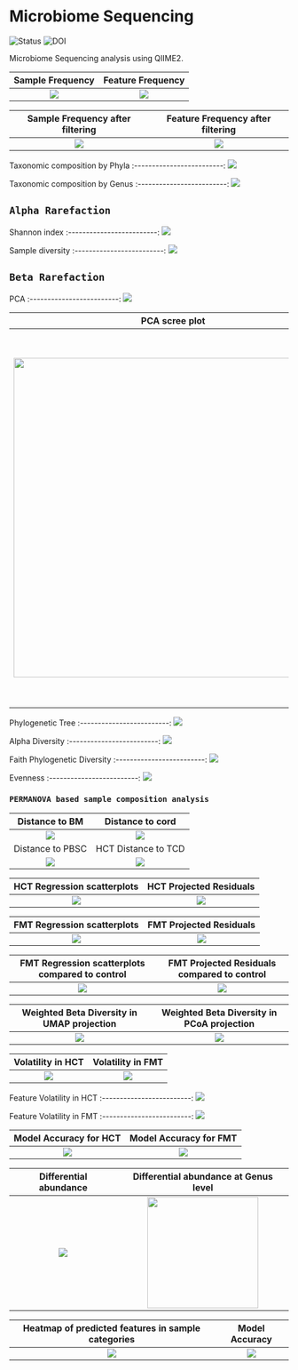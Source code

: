 # Microbiome Sequencing

![Status](https://img.shields.io/badge/status-alpha-red)
![DOI](https://img.shields.io/badge/DOI-in__progress-blue)

Microbiome Sequencing analysis using QIIME2.

Sample Frequency      | Feature Frequency
:-------------------------:|:-------------------------:
![](https://github.com/hasanwraeth/MicrobiomeSeq/blob/main/sample-frequencies.png)  |  ![](https://github.com/hasanwraeth/MicrobiomeSeq/blob/main/feature-frequencies.png)

Sample Frequency after filtering      | Feature Frequency after filtering
:-------------------------:|:-------------------------:
![](https://github.com/hasanwraeth/MicrobiomeSeq/blob/main/sample-frequencies-2.png)  |  ![](https://github.com/hasanwraeth/MicrobiomeSeq/blob/main/feature-frequencies-2.png)

Taxonomic composition by Phyla
:-------------------------:
![](https://github.com/hasanwraeth/MicrobiomeSeq/blob/main/level2bar.jpg)

Taxonomic composition by Genus
:-------------------------:
![](https://github.com/hasanwraeth/MicrobiomeSeq/blob/main/level7bar1.jpg)

## `Alpha Rarefaction`
Shannon index
:-------------------------:
![](https://github.com/hasanwraeth/MicrobiomeSeq/blob/main/alphashannon.png)

Sample diversity
:-------------------------:
![](https://github.com/hasanwraeth/MicrobiomeSeq/blob/main/alphasample.png)

## `Beta Rarefaction`
PCA
:-------------------------:
![](https://github.com/hasanwraeth/MicrobiomeSeq/blob/main/emperor.png)

PCA scree plot      | BrayCurtis-Mantel correlation for diversity
:-------------------------:|:-------------------------:
<img src="https://github.com/hasanwraeth/MicrobiomeSeq/blob/main/scree.jpg" width="575">   |  <img src="https://github.com/hasanwraeth/MicrobiomeSeq/blob/main/heatmap.png" width="675">

Phylogenetic Tree
:-------------------------:
![](https://github.com/hasanwraeth/MicrobiomeSeq/blob/main/tree1.jpg)

Alpha Diversity
:-------------------------:
![](https://github.com/hasanwraeth/MicrobiomeSeq/blob/main/alphacomp.jpg)

Faith Phylogenetic Diversity
:-------------------------:
![](https://github.com/hasanwraeth/MicrobiomeSeq/blob/main/faith.jpg)

Evenness
:-------------------------:
![](https://github.com/hasanwraeth/MicrobiomeSeq/blob/main/even.jpg)

### `PERMANOVA based sample composition analysis`
Distance to BM     | Distance to cord
:-------------------------:|:-------------------------:
![](https://github.com/hasanwraeth/MicrobiomeSeq/blob/main/BM.png)  |  ![](https://github.com/hasanwraeth/MicrobiomeSeq/blob/main/cord.png)
Distance to PBSC     | HCT Distance to TCD
![](https://github.com/hasanwraeth/MicrobiomeSeq/blob/main/PBSC.png)  |  ![](https://github.com/hasanwraeth/MicrobiomeSeq/blob/main/TCD.png)

HCT Regression scatterplots      | HCT Projected Residuals
:-------------------------:|:-------------------------:
![](https://github.com/hasanwraeth/MicrobiomeSeq/blob/main/plot.png)  |  ![](https://github.com/hasanwraeth/MicrobiomeSeq/blob/main/residuals.png)

FMT Regression scatterplots      | FMT Projected Residuals
:-------------------------:|:-------------------------:
![](https://github.com/hasanwraeth/MicrobiomeSeq/blob/main/plot1.png)  |  ![](https://github.com/hasanwraeth/MicrobiomeSeq/blob/main/residuals1.png)

FMT Regression scatterplots compared to control      | FMT Projected Residuals compared to control
:-------------------------:|:-------------------------:
![](https://github.com/hasanwraeth/MicrobiomeSeq/blob/main/plot2.png)  |  ![](https://github.com/hasanwraeth/MicrobiomeSeq/blob/main/residuals2.png)

Weighted Beta Diversity in UMAP projection      | Weighted Beta Diversity in PCoA projection 
:-------------------------:|:-------------------------:
![](https://github.com/hasanwraeth/MicrobiomeSeq/blob/main/emperorumap.png)  |  ![](https://github.com/hasanwraeth/MicrobiomeSeq/blob/main/emperorpcoa.png)

Volatility in HCT     | Volatility in FMT 
:-------------------------:|:-------------------------:
![](https://github.com/hasanwraeth/MicrobiomeSeq/blob/main/vol1.png)  |  ![](https://github.com/hasanwraeth/MicrobiomeSeq/blob/main/vol2.png)

Feature Volatility in HCT 
:-------------------------:
![](https://github.com/hasanwraeth/MicrobiomeSeq/blob/main/vola1.png)

Feature Volatility in FMT 
:-------------------------:
![](https://github.com/hasanwraeth/MicrobiomeSeq/blob/main/vola2.png)

Model Accuracy for HCT    | Model Accuracy for FMT 
:-------------------------:|:-------------------------:
![](https://github.com/hasanwraeth/MicrobiomeSeq/blob/main/acc1.png)  |  ![](https://github.com/hasanwraeth/MicrobiomeSeq/blob/main/acc2.png)

Differential abundance   | Differential abundance at Genus level
:-------------------------:|:-------------------------:
![](https://github.com/hasanwraeth/MicrobiomeSeq/blob/main/diff1.png)  |  <img src="https://github.com/hasanwraeth/MicrobiomeSeq/blob/main/diff2.png" height="200">

Heatmap of predicted features in sample categories   | Model Accuracy
:-------------------------:|:-------------------------:
![](https://github.com/hasanwraeth/MicrobiomeSeq/blob/main/heatpred.png)  |  ![](https://github.com/hasanwraeth/MicrobiomeSeq/blob/main/pred.png)
